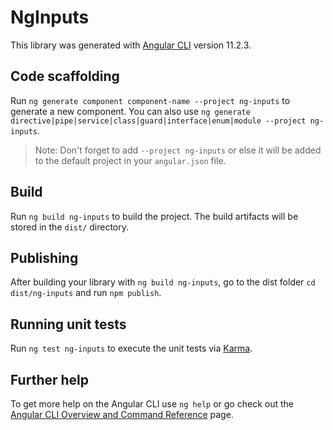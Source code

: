 # NgInputs

This library was generated with [Angular CLI](https://github.com/angular/angular-cli) version 11.2.3.

## Code scaffolding

Run `ng generate component component-name --project ng-inputs` to generate a new component. You can also use `ng generate directive|pipe|service|class|guard|interface|enum|module --project ng-inputs`.
> Note: Don't forget to add `--project ng-inputs` or else it will be added to the default project in your `angular.json` file. 

## Build

Run `ng build ng-inputs` to build the project. The build artifacts will be stored in the `dist/` directory.

## Publishing

After building your library with `ng build ng-inputs`, go to the dist folder `cd dist/ng-inputs` and run `npm publish`.

## Running unit tests

Run `ng test ng-inputs` to execute the unit tests via [Karma](https://karma-runner.github.io).

## Further help

To get more help on the Angular CLI use `ng help` or go check out the [Angular CLI Overview and Command Reference](https://angular.io/cli) page.
